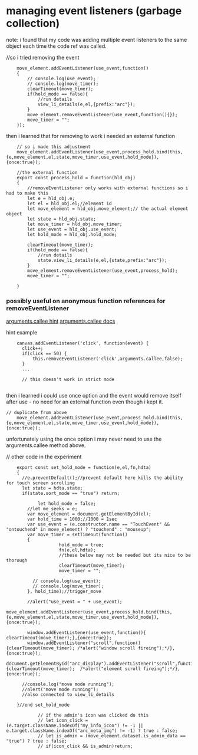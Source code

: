 # managing event listeners (garbage collection)
note: i found that my code was adding multiple event listeners to the same object each time the code ref was called.

//so i tried removing the event
```
	move_element.addEventListener(use_event,function()
	{
		// console.log(use_event);
		// console.log(move_timer);
		clearTimeout(move_timer);
		if(hold_mode == false){
			//run details
			view_li_details(e,el,{prefix:"arc"});
		}
		move_element.removeEventListener(use_event,function(){});
		move_timer = "";
	});

```

then i learned that for removing to work i needed an external function

```
	// so i made this adjustment
	move_element.addEventListener(use_event,process_hold.bind(this,{e,move_element,el,state,move_timer,use_event,hold_mode}),{once:true});
	
	//the external function
	export const process_hold = function(hld_obj)
	{
		//removeEventListener only works with external functions so i had to make this
		let e = hld_obj.e;
		let el = hld_obj.el;//element id
		let move_element = hld_obj.move_element;// the actual element object
		let state = hld_obj.state;
		let move_timer = hld_obj.move_timer;
		let use_event = hld_obj.use_event;
		let hold_mode = hld_obj.hold_mode;

		clearTimeout(move_timer);
		if(hold_mode == false){
			//run details
			state.view_li_details(e,el,{state,prefix:"arc"});
		}
		move_element.removeEventListener(use_event,process_hold);
		move_timer = "";

	}
```

### possibly useful on anonymous function references for removeEventListener
[arguments.callee hint](https://stackoverflow.com/questions/4402287/javascript-remove-event-listener)
[arguments.callee docs](https://developer.mozilla.org/en-US/docs/Web/JavaScript/Reference/Functions/arguments/callee)

hint example
```
	canvas.addEventListener('click', function(event) {
      click++;
      if(click == 50) {
          this.removeEventListener('click',arguments.callee,false);
      }
	  ...
	  
	  // this doesn't work in strict mode
	  
```


then i learned i could use once option and the event would remove itself after use - no need for an external function even though i kept it.
```
// duplicate from above
	move_element.addEventListener(use_event,process_hold.bind(this,{e,move_element,el,state,move_timer,use_event,hold_mode}),{once:true});
```
unfortunately using the once option i may never need to use the arguments.callee method above.

// other code in the experiment

```
    export const set_hold_mode = function(e,el,fn,hdta)
    {
      //e.preventDefault();//prevent default here kills the ability for touch screen scrolling
      let state = hdta.state;
      if(state.sort_mode == "true") return;

			let hold_mode = false;
        //let me_seeks = e;
        var move_element = document.getElementById(el);
        var hold_time = 1000;//1000 = 1sec
        var use_event = (e.constructor.name == "TouchEvent" && "ontouchend" in move_element) ? "touchend" : "mouseup";
        var move_timer = setTimeout(function()
        {
					hold_mode = true;
					fn(e,el,hdta);
					//these below may not be needed but its nice to be thorough
					clearTimeout(move_timer);
					move_timer = "";

          // console.log(use_event);
          // console.log(move_timer);
        }, hold_time);//trigger_move

        //alert("use_event = " + use_event);
				move_element.addEventListener(use_event,process_hold.bind(this,{e,move_element,el,state,move_timer,use_event,hold_mode}),{once:true});

        window.addEventListener(use_event,function(){ clearTimeout(move_timer);},{once:true});
        window.addEventListener("scroll",function(){clearTimeout(move_timer); /*alert("window scroll fireing");*/},{once:true});
        document.getElementById("arc_display").addEventListener("scroll",function(){clearTimeout(move_timer);  /*alert("element scroll fireing");*/},{once:true});

      //console.log("move mode running");
      //alert("move mode running");
      //also connected to view_li_details

    }//end set_hold_mode
```

				// if the admin's icon was clicked do this
				// let icon_click = (e.target.className.indexOf("my_info_icon") != -1 || e.target.className.indexOf("arc_meta_img") != -1) ? true : false;
				// let is_admin = (move_element.dataset.is_admin_data == "true") ? true : false;
				// if(icon_click && is_admin)return;

